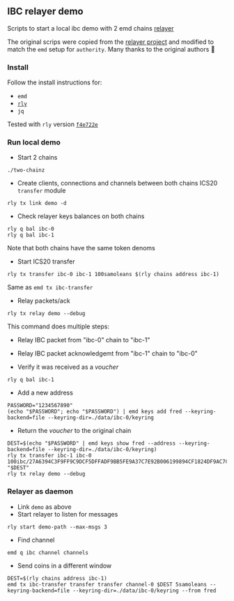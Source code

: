 ## IBC relayer demo
Scripts to start a local ibc demo with 2 emd chains
[relayer](https://github.com/cosmos/relayer/)


The original scrips were copied from the [relayer project](https://github.com/cosmos/relayer/tree/master/scripts) and modified
to match the `emd` setup for `authority`. Many thanks to the original authors :bouquet:


### Install
Follow the install instructions for:
* `emd`
* [`rly`](https://github.com/cosmos/relayer)
* `jq` 

Tested with `rly` version [`f4e722e`](https://github.com/cosmos/relayer/tree/f4e722ebcdfa3e22f6bb928c5bac7307cbe80f20)

### Run local demo

* Start 2 chains
```shell
./two-chainz
```

* Create clients, connections and channels between both chains ICS20 `transfer` module
```shell
rly tx link demo -d
```

* Check relayer keys balances on both chains
```shell
rly q bal ibc-0
rly q bal ibc-1
```
Note that both chains have the same token denoms

* Start ICS20 transfer 
```shell
rly tx transfer ibc-0 ibc-1 100samoleans $(rly chains address ibc-1)
```
Same as `emd tx ibc-transfer`
* Relay packets/ack
```shell 
rly tx relay demo --debug
```
This command does multiple steps:
* Relay IBC packet from "ibc-0" chain to "ibc-1" 
* Relay IBC packet acknowledgemt from "ibc-1" chain to "ibc-0"


* Verify it was received as a *voucher*
```shell
rly q bal ibc-1
```
* Add a new address
```shell
PASSWORD="1234567890"
(echo "$PASSWORD"; echo "$PASSWORD") | emd keys add fred --keyring-backend=file --keyring-dir=./data/ibc-0/keyring
```

* Return the *voucher* to the original chain
```shell
DEST=$(echo "$PASSWORD" | emd keys show fred --address --keyring-backend=file --keyring-dir=./data/ibc-0/keyring)
rly tx transfer ibc-1 ibc-0 100ibc/27A6394C3F9FF9C9DCF5DFFADF9BB5FE9A37C7E92B006199894CF1824DF9AC7C "$DEST"
rly tx relay demo --debug
```

### Relayer as daemon
* Link `demo` as above
* Start relayer to listen for messages
```shell 
rly start demo-path --max-msgs 3
```

* Find channel
```shell
emd q ibc channel channels
```

* Send coins in a different window
```shell
DEST=$(rly chains address ibc-1)
emd tx ibc-transfer transfer transfer channel-0 $DEST 5samoleans --keyring-backend=file --keyring-dir=./data/ibc-0/keyring --from fred
```
